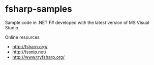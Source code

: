 fsharp-samples
==============

Sample code in .NET F# developed with the latest version of MS Visual Studio.

Online resources
* http://fsharp.org/
* http://fssnip.net/
* http://www.tryfsharp.org/
